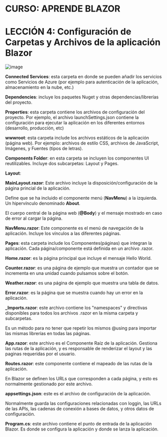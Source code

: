 # CURSO: APRENDE BLAZOR

# LECCIÓN 4: Configuración de Carpetas y Archivos de la aplicación Blazor

![image](https://github.com/user-attachments/assets/16d8752d-bceb-4405-909c-bd986cc75ebb)

**Connected Services**: esta carpeta en donde se pueden añadir los servicios como Servicios de Azure (por ejemplo para autenticación de la aplicación, almacenamiento en la nube, etc.)

**Dependencies**: incluye los paquetes Nuget y otras dependencias/librerías del proyecto.  

**Properties**: esta carpeta contiene los archivos de configuración del proyecto. Por ejemplo, el archivo launchSettings.json contiene la configuración para ejecutar la aplicación en los diferentes entornos (desarrollo, producción, etc)

**wwwroot**: esta carpeta include los archivos estáticos de la aplicación (página web). Por ejemplo: archivos de estilo CSS, archivos de JavaScript, Imágenes, y Fuentes (tipos de letras). 

**Components Folder**: en esta carpeta se incluyen los componentes UI reutilizables. Incluye dos subcarpetas: Layout y Pages.

**Layout**:

**MainLayout.razor**: Este archivo incluye la disposición/configuración de la página princial de la aplicación. 

Define que se ha incluido el componente menú (**NavMenu**) a la izquierda. Un hipervínculo denominado **About**. 

El cuerpo central de la página web (**@Body**) y el mensaje mostrado en caso de error al cargar la página.

**NavMenu.razor**: Este componente es el menú de navegación de la aplicación. Incluye los vínculos a las diferentes páginas.

**Pages**: esta carpeta include los Componentes(páginas) que integran la aplicación.
Cada página/componente está definida en un archivo .razor.

**Home.razor**: es la página principal que incluye el mensaje Hello World.

**Counter.razor**: es una página de ejemplo que muestra un contador que se incrementa en una unidad cuando pulsamos sobre el botón.

**Weather.razor**: es una página de ejemplo que muestra una tabla de datos.

**Error.razor**: es la página que se muestra cuando hay un error en la aplicación.

**_Imports.razor**: este archivo contiene los "namespaces" y directivas disponibles para todos los archivos .razor en la misma carpeta y subcarpetas. 

Es un método para no tener que repetir los mismos @using para importar las mismas librerías en todas las páginas.

**App.razor**: este archivo es el Componente Raíz de la aplicación. Gestiona las rutas de la aplicación, y es responsable de renderizar el layout y las paginas requeridas por el usuario.

**Routes.razor**: este componente contiene el mapeado de las rutas de la aplicación.

En Blazor se definen los URLs que corresponden a cada página, y esto es normalmente gestionado por este archivo. 

**appsettings.json**: este es el archivo de configuración de la aplicación.

Normalmente guarda las configuraciones relacionadas con loggin, las URLs de las APIs, las cadenas de conexión a bases de datos, y otros datos de configuración.

**Program.cs**: este archivo contiene el punto de entrada de la aplicación Blazor. Es donde se configura la aplicación y donde se lanza la aplicación.
